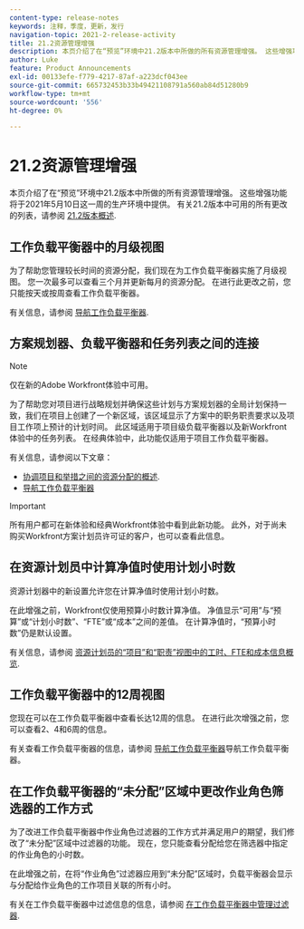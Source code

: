 ```yaml
---
content-type: release-notes
keywords: 注释，季度，更新，发行
navigation-topic: 2021-2-release-activity
title: 21.2资源管理增强
description: 本页介绍了在“预览”环境中21.2版本中所做的所有资源管理增强。 这些增强功能将于2021年5月10日这一周的生产环境中提供。 有关21.2版本中可用的所有更改的列表，请参阅21.2版本概述。
author: Luke
feature: Product Announcements
exl-id: 00133efe-f779-4217-87af-a223dcf043ee
source-git-commit: 665732453b33b49421108791a560ab84d51280b9
workflow-type: tm+mt
source-wordcount: '556'
ht-degree: 0%

---
```


# 21.2资源管理增强

本页介绍了在“预览”环境中21.2版本中所做的所有资源管理增强。 这些增强功能将于2021年5月10日这一周的生产环境中提供。 有关21.2版本中可用的所有更改的列表，请参阅 [21.2版本概述](../../../product-announcements/product-releases/21.2-release-activity/21-2-release-overview.md).

## 工作负载平衡器中的月级视图

为了帮助您管理较长时间的资源分配，我们现在为工作负载平衡器实施了月级视图。 您一次最多可以查看三个月并更新每月的资源分配。 在进行此更改之前，您只能按天或按周查看工作负载平衡器。

有关信息，请参阅 [导航工作负载平衡器](../../../resource-mgmt/workload-balancer/navigate-the-workload-balancer.md).

## 方案规划器、负载平衡器和任务列表之间的连接

>[!NOTE]
>
>仅在新的Adobe Workfront体验中可用。

为了帮助您对项目进行战略规划并确保这些计划与方案规划器的全局计划保持一致，我们在项目上创建了一个新区域，该区域显示了方案中的职务职责要求以及项目工作项上预计的计划时间。 此区域适用于项目级负载平衡器以及新Workfront体验中的任务列表。 在经典体验中，此功能仅适用于项目工作负载平衡器。

有关信息，请参阅以下文章：

* [协调项目和举措之间的资源分配的概述](../../../scenario-planner/overview-reconcile-allocations-between-projects-initiatives.md).
* [导航工作负载平衡器](../../../resource-mgmt/workload-balancer/navigate-the-workload-balancer.md)

>[!IMPORTANT]
>
>所有用户都可在新体验和经典Workfront体验中看到此新功能。 此外，对于尚未购买Workfront方案计划员许可证的客户，也可以查看此信息。

## 在资源计划员中计算净值时使用计划小时数

资源计划器中的新设置允许您在计算净值时使用计划小时数。

在此增强之前，Workfront仅使用预算小时数计算净值。 净值显示“可用”与“预算”或“计划小时数”、“FTE”或“成本”之间的差值。 在计算净值时，“预算小时数”仍是默认设置。

有关信息，请参阅 [资源计划员的“项目”和“职责”视图中的工时、FTE和成本信息概览](../../../resource-mgmt/resource-planning/overview-of-planner-hour-fte-cost-information-in-role-project-views.md).

## 工作负载平衡器中的12周视图

您现在可以在工作负载平衡器中查看长达12周的信息。 在进行此次增强之前，您可以查看2、4和6周的信息。

有关查看工作负载平衡器的信息，请参阅 [导航工作负载平衡器](../../../resource-mgmt/workload-balancer/navigate-the-workload-balancer.md)导航工作负载平衡器。

## 在工作负载平衡器的“未分配”区域中更改作业角色筛选器的工作方式

为了改进工作负载平衡器中作业角色过滤器的工作方式并满足用户的期望，我们修改了“未分配”区域中过滤器的功能。 现在，您只能查看分配给您在筛选器中指定的作业角色的小时数。

在此增强之前，在将“作业角色”过滤器应用到“未分配”区域时，负载平衡器会显示与分配给作业角色的工作项目关联的所有小时。

有关在工作负载平衡器中过滤信息的信息，请参阅 [在工作负载平衡器中管理过滤器](../../../resource-mgmt/workload-balancer/filter-information-workload-balancer.md).
